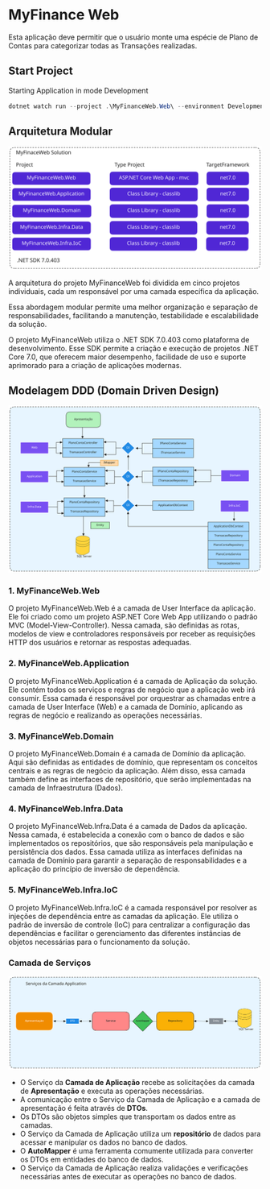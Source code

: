 # MyFinance Web
Esta aplicação deve permitir que o usuário monte uma espécie de Plano de Contas para categorizar
todas as Transações realizadas.


## Start Project
Starting Application in mode Development
```powershell
dotnet watch run --project .\MyFinanceWeb.Web\ --environment Development
```

## Arquitetura Modular
![Fluxo MyFinace](./diagrama/Modular.svg)

<p>
A arquitetura do projeto MyFinanceWeb foi dividida em cinco projetos individuais, cada um responsável por uma camada específica da aplicação.</p> 

<p>
Essa abordagem modular permite uma melhor organização e separação de responsabilidades, facilitando a manutenção, testabilidade e escalabilidade da solução.</p>

<p>
O projeto MyFinanceWeb utiliza o .NET SDK 7.0.403 como plataforma de desenvolvimento. 
Esse SDK permite a criação e execução de projetos .NET Core 7.0, que oferecem maior desempenho, facilidade de uso e suporte aprimorado para a criação de aplicações modernas.
</p>

## Modelagem DDD (Domain Driven Design)
![Fluxo MyFinace](./diagrama/DDD.svg)

### 1. MyFinanceWeb.Web
<p>
O projeto MyFinanceWeb.Web é a camada de User Interface da aplicação. Ele foi criado como um projeto ASP.NET Core Web App utilizando o padrão MVC (Model-View-Controller).
Nessa camada, são definidas as rotas, modelos de view e controladores responsáveis por receber as requisições HTTP dos usuários e retornar as respostas adequadas.
</p>

### 2. MyFinanceWeb.Application
<p>
O projeto MyFinanceWeb.Application é a camada de Aplicação da solução. Ele contém todos os serviços e regras de negócio que a aplicação web irá consumir. 
Essa camada é responsável por orquestrar as chamadas entre a camada de User Interface (Web) e a camada de Domínio, aplicando as regras de negócio e realizando as operações necessárias.
</p>

### 3. MyFinanceWeb.Domain
<p>
O projeto MyFinanceWeb.Domain é a camada de Domínio da aplicação. Aqui são definidas as entidades de domínio, que representam os conceitos centrais e as regras de negócio da aplicação. 
Além disso, essa camada também define as interfaces de repositório, que serão implementadas na camada de Infraestrutura (Dados).
</p>

### 4. MyFinanceWeb.Infra.Data
<p>
O projeto MyFinanceWeb.Infra.Data é a camada de Dados da aplicação. Nessa camada, é estabelecida a conexão com o banco de dados e são implementados os repositórios, que são responsáveis pela manipulação e persistência dos dados. 
Essa camada utiliza as interfaces definidas na camada de Domínio para garantir a separação de responsabilidades e a aplicação do princípio de inversão de dependência.
</p>

### 5. MyFinanceWeb.Infra.IoC
<p>
O projeto MyFinanceWeb.Infra.IoC é a camada responsável por resolver as injeções de dependência entre as camadas da aplicação. 
Ele utiliza o padrão de inversão de controle (IoC) para centralizar a configuração das dependências e facilitar o gerenciamento das diferentes instâncias de objetos necessárias para o funcionamento da solução.
</p>

### Camada de Serviços 
![Fluxo MyFinace](./diagrama/Services.svg)

- O Serviço da **Camada de Aplicação** recebe as solicitações da camada de **Apresentação** e executa as operações necessárias.
- A comunicação entre o Serviço da Camada de Aplicação e a camada de apresentação é feita através de **DTOs**.
- Os DTOs são objetos simples que transportam os dados entre as camadas.
- O Serviço da Camada de Aplicação utiliza um **repositório** de dados para acessar e manipular os dados no banco de dados.
- O **AutoMapper** é uma ferramenta comumente utilizada para converter os DTOs em entidades do banco de dados.
- O Serviço da Camada de Aplicação realiza validações e verificações necessárias antes de executar as operações no banco de dados.

